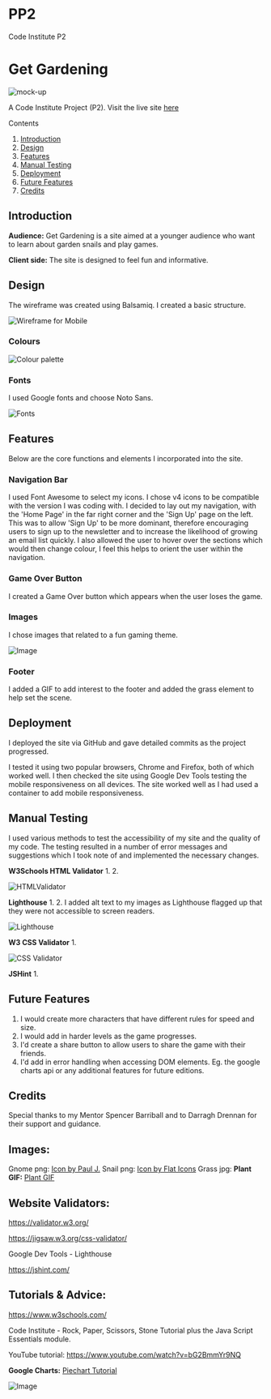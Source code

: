 # PP2
Code Institute P2

# Get Gardening
![mock-up]( tba)

A Code Institute Project (P2). Visit the live site [here](https://katherine-holland.github.io/PP2-Get-Gardening/)

Contents
1. [Introduction](#introduction)
2. [Design](#design)
3. [Features](#features)
4. [Manual Testing](#testing)
6. [Deployment](#deployment)
6. [Future Features](#future)
7. [Credits](#credits) 

## Introduction
**Audience:**
Get Gardening is a site aimed at a younger audience who want to learn about garden snails and play games.

**Client side:**
The site is designed to feel fun and informative.

## Design
The wireframe was created using Balsamiq. I created a basic structure.

![Wireframe for Mobile](assets/images/wireframe.png)

### Colours


![Colour palette](assets/images/palette.png)

### Fonts
I used Google fonts and choose Noto Sans.

![Fonts](assets/images/fonts.png)

## Features
Below are the core functions and elements I incorporated into the site.

### Navigation Bar
I used Font Awesome to select my icons. I chose v4 icons to be compatible with the version I was coding with.
I decided to lay out my navigation, with the 'Home Page' in the far right corner and the 'Sign Up' page on the left. This was to allow 'Sign Up' to be more dominant, therefore encouraging users to sign up to the newsletter and to increase the likelihood of growing an email list quickly.
I also allowed the user to hover over the sections which would then change colour, I feel this helps to orient the user within the navigation.

### Game Over Button
I created a Game Over button which appears when the user loses the game.

### Images
I chose images that related to a fun gaming theme.

![Image](assets/images/gnome.png)

### Footer
I added a GIF to add interest to the footer and added the grass element to help set the scene.

## Deployment
I deployed the site via GitHub and gave detailed commits as the project progressed.

I tested it using two popular browsers, Chrome and Firefox, both of which worked well.
I then checked the site using Google Dev Tools testing the mobile responsiveness on all devices. The site worked well as I had used a container to add mobile responsiveness.

## Manual Testing
I used various methods to test the accessibility of my site and the quality of my code. The testing resulted in a number of error messages and suggestions which I took note of and implemented the necessary changes.

**W3Schools HTML Validator**
1. 
2. 

![HTMLValidator](assets/images/htmlvalidator.png)

**Lighthouse**
1. 
2. I added alt text to my images as Lighthouse flagged up that they were not accessible to screen readers.

![Lighthouse](assets/images/lighthouse.png)

**W3 CSS Validator**
1. 

![CSS Validator](assets/images/cssvalidation.png)

**JSHint**
1. 

## Future Features
1. I would create more characters that have different rules for speed and size.
2. I would add in harder levels as the game progresses. 
3. I'd create a share button to allow users to share the game with their friends.
4. I'd add in error handling when accessing DOM elements. Eg. the google charts api or any additional features for future editions.

## Credits
Special thanks to my Mentor Spencer Barriball and to Darragh Drennan for their support and guidance.

## Images:

Gnome png:  <a href="https://www.freepik.com/icon/christmas_10713384#fromView=search&page=2&position=91&uuid=f299468d-611a-472c-b1b4-3052a8f5781e">Icon by Paul J.</a>
Snail png: <a href="https://www.freepik.com/icon/snail_1998793#fromView=search&page=1&position=94&uuid=ac283b6e-e3a3-4246-b66f-a6583c5d678e">Icon by Flat Icons</a>
Grass jpg: 
**Plant GIF:**
<a href="https://lottiefiles.com/animations/plants-cGXbczhsoL?from=search">Plant GIF</a>

## Website Validators:
https://validator.w3.org/

https://jigsaw.w3.org/css-validator/

Google Dev Tools - Lighthouse

https://jshint.com/

## Tutorials & Advice:
https://www.w3schools.com/

Code Institute - Rock, Paper, Scissors, Stone Tutorial plus the Java Script Essentials module.

YouTube tutorial: https://www.youtube.com/watch?v=bG2BmmYr9NQ

**Google Charts:**
<a href="https://developers.google.com/chart/interactive/docs/quick_start">Piechart Tutorial</a> 

![Image](assets/images/grass.jpg)
